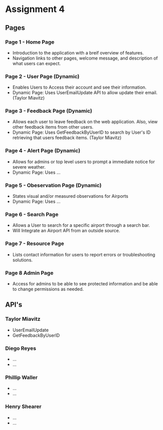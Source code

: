 # **Assignment 4**

## **Pages**

### Page 1 - Home Page
- Introduction to the application with a breif overview of features.
- Navigation links to other pages, welcome message, and description of what users can expect.

### Page 2 - User Page (Dynamic)
-  Enables Users to Access their account and see their information.
-  Dynamic Page: Uses UserEmailUpdate API to allow update their email. (Taylor Miavitz)

### Page 3 - Feedback Page (Dynamic)
-  Allows each user to leave feedback on the web application. Also, view other feedback items from other users.
-  Dynamic Page: Uses GetFeedbackByUserID to search by User's ID retrieving that users feedback items. (Taylor Miavitz)

### Page 4 - Alert Page (Dynamic)
-  Allows for admins or top level users to prompt a immediate notice for severe weather.
-  Dynamic Page: Uses ...

### Page 5 - Obeservation Page (Dynamic)
-  States visual and/or measured observations for Airports
-  Dynamic Page: Uses ...

### Page 6 - Search Page
-  Allows a User to search for a specific airport through a search bar.
-  Will Integrate an Airport API from an outside source.

### Page 7 - Resource Page
-  Lists contact information for users to report errors or troubleshooting solutions.

### Page 8 Admin Page
- Access for admins to be able to see protected information and be able to change permissions as needed.


## **API's**

### Taylor Miavitz
- UserEmailUpdate
- GetFeedbackByUserID

### Diego Reyes
- ...
- ...

### Phillip Waller
- ...
- ...

### Henry Shearer
- ...
- ...